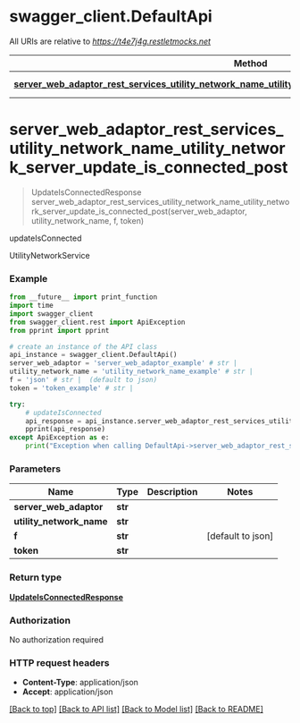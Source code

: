 # swagger_client.DefaultApi

All URIs are relative to *https://t4e7j4g.restletmocks.net*

Method | HTTP request | Description
------------- | ------------- | -------------
[**server_web_adaptor_rest_services_utility_network_name_utility_network_server_update_is_connected_post**](DefaultApi.md#server_web_adaptor_rest_services_utility_network_name_utility_network_server_update_is_connected_post) | **POST** /{ServerWebAdaptor}/rest/services/{UtilityNetworkName}/UtilityNetworkServer/updateIsConnected | updateIsConnected


# **server_web_adaptor_rest_services_utility_network_name_utility_network_server_update_is_connected_post**
> UpdateIsConnectedResponse server_web_adaptor_rest_services_utility_network_name_utility_network_server_update_is_connected_post(server_web_adaptor, utility_network_name, f, token)

updateIsConnected

UtilityNetworkService

### Example
```python
from __future__ import print_function
import time
import swagger_client
from swagger_client.rest import ApiException
from pprint import pprint

# create an instance of the API class
api_instance = swagger_client.DefaultApi()
server_web_adaptor = 'server_web_adaptor_example' # str | 
utility_network_name = 'utility_network_name_example' # str | 
f = 'json' # str |  (default to json)
token = 'token_example' # str | 

try:
    # updateIsConnected
    api_response = api_instance.server_web_adaptor_rest_services_utility_network_name_utility_network_server_update_is_connected_post(server_web_adaptor, utility_network_name, f, token)
    pprint(api_response)
except ApiException as e:
    print("Exception when calling DefaultApi->server_web_adaptor_rest_services_utility_network_name_utility_network_server_update_is_connected_post: %s\n" % e)
```

### Parameters

Name | Type | Description  | Notes
------------- | ------------- | ------------- | -------------
 **server_web_adaptor** | **str**|  | 
 **utility_network_name** | **str**|  | 
 **f** | **str**|  | [default to json]
 **token** | **str**|  | 

### Return type

[**UpdateIsConnectedResponse**](UpdateIsConnectedResponse.md)

### Authorization

No authorization required

### HTTP request headers

 - **Content-Type**: application/json
 - **Accept**: application/json

[[Back to top]](#) [[Back to API list]](../README.md#documentation-for-api-endpoints) [[Back to Model list]](../README.md#documentation-for-models) [[Back to README]](../README.md)

